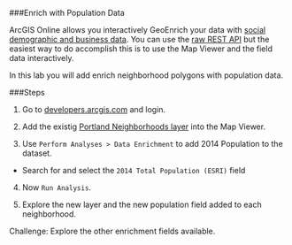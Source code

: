###Enrich with Population Data

ArcGIS Online allows you interactively GeoEnrich your data with [social demographic and business data](https://developers.arcgis.com/en/features/geo-enrichment/). You can use the [raw REST API](http://resources.arcgis.com/en/help/arcgis-rest-api/index.html#/GeoEnrichment_Service_Overview/02r30000021r000000/) but the easiest way to do accomplish this is to use the Map Viewer and the field data interactively.

In this lab you will add enrich neighborhood polygons with population data.

###Steps

1. Go to [developers.arcgis.com](http://developers.arcgis.com) and login.

2. Add the existig [Portland Neighborhoods layer]() into the Map Viewer.

3. Use `Perform Analyses > Data Enrichment` to add 2014 Population to the dataset.

 * Search for and select the `2014 Total Population (ESRI)` field

4. Now `Run Analysis`.

5. Explore the new layer and the new population field added to each neighborhood.

Challenge: Explore the other enrichment fields available.
